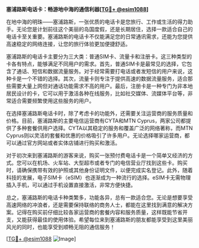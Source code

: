 **塞浦路斯电话卡：畅游地中海的通信利器[[TG💪+ @esim1088](https://t.me/s/esim1088)]**

在地中海的明珠——塞浦路斯，一张优质的电话卡是您旅行、工作或生活的得力助手。无论您是计划前往这个美丽的岛国度假，还是长期居住，选择一款适合自己的电话卡至关重要。塞浦路斯的电话卡不仅能满足您的日常通讯需求，还能为您提供高速稳定的网络连接，让您的旅行体验更加便捷舒适。

塞浦路斯的电话卡主要分为三大类：普通SIM卡、流量卡和注册卡。这三种类型的卡各有特点，能够满足不同用户的需求。首先，普通SIM卡是最常见的选择，它包含了通话、短信和数据流量服务。对于经常需要打电话或者发短信的用户来说，这种卡是一个不错的选择。其次，流量卡则专注于提供高速的数据流量服务，适合那些需要大量上网但对通话功能需求不高的用户。最后，注册卡是一种专门为非本地居民设计的卡，它可以用于激活各种在线服务，比如社交媒体、流媒体平台等，非常适合需要频繁使用这些服务的用户。

在选择塞浦路斯电话卡时，除了考虑卡的功能外，还需要关注运营商的服务质量和价格。目前，塞浦路斯的主要电信运营商有CYTA和MTN Cyprus，两家公司都提供了多种套餐供用户选择。CYTA以其稳定的服务和覆盖广泛的网络著称，而MTN Cyprus则以灵活的套餐和优惠的价格吸引了许多用户。无论选择哪家运营商，都可以通过官方网站或者实体店铺进行购买和激活。

对于初次来到塞浦路斯的游客来说，购买一张预付费电话卡是一个简单又经济的方式。您可以在机场、火车站、大型超市或者专门的电信营业厅找到这些卡。购买时，请确保携带有效的护照或其他身份证明文件，以便完成实名登记。此外，随着科技的发展，电子SIM卡（eSIM）也逐渐成为一种流行的选择。eSIM卡无需物理插入手机，可以通过手机设置直接激活，非常方便快捷。

总之，塞浦路斯的电话卡种类繁多，功能各异，总有一款适合您。无论是想要享受高速网络的冲浪者，还是需要保持联络的商务人士，都能在这里找到满意的解决方案。记得在购买前仔细比较各家运营商的套餐内容和服务质量，这样既能节省开支，又能获得最佳的使用体验。希望每位来到塞浦路斯的朋友都能享受到这里美丽风光的同时，也能享受到顺畅无阻的通信服务！

[[TG💪+ @esim1088](https://t.me/s/esim1088) ![Image](https://i.postimg.cc/4NQfJmqS/Snipaste-2025-05-13-00-14-12.png)]